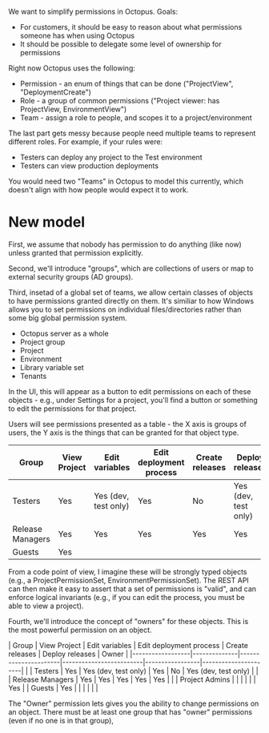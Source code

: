 We want to simplify permissions in Octopus. Goals:

 - For customers, it should be easy to reason about what permissions someone has when using Octopus
 - It should be possible to delegate some level of ownership for permissions
 
Right now Octopus uses the following:

 - Permission - an enum of things that can be done ("ProjectView", "DeploymentCreate")
 - Role - a group of common permissions ("Project viewer: has ProjectView, EnvironmentView")
 - Team - assign a role to people, and scopes it to a project/environment

The last part gets messy because people need multiple teams to represent different roles. For example, if your rules were:

 - Testers can deploy any project to the Test environment
 - Testers can view production deployments
 
You would need two "Teams" in Octopus to model this currently, which doesn't align with how people would expect it to work. 

# New model

First, we assume that nobody has permission to do anything (like now) unless granted that permission explicitly. 

Second, we'll introduce "groups", which are collections of users or map to external security groups (AD groups). 

Third, insetad of a global set of teams, we allow certain classes of objects to have permissions granted directly on them. It's similiar to how Windows allows you to set permissions on individual files/directories rather than some big global permission system. 

 - Octopus server as a whole
 - Project group
 - Project
 - Environment
 - Library variable set
 - Tenants
 
In the UI, this will appear as a button to edit permissions on each of these objects - e.g., under Settings for a project, you'll find a button or something to edit the permissions for that project. 

Users will see permissions presented as a table - the X axis is groups of users, the Y axis is the things that can be granted for that object type. 

| Group            | View Project | Edit variables       | Edit deployment process | Create releases | Deploy releases      |
|------------------|--------------|----------------------|-------------------------|-----------------|----------------------|
| Testers          | Yes          | Yes (dev, test only) | Yes                     | No              | Yes (dev, test only) |
| Release Managers | Yes          | Yes                  | Yes                     | Yes             | Yes                  |
| Guests           | Yes          |                      |                         |                 |                      |

From a code point of view, I imagine these will be strongly typed objects (e.g., a ProjectPermissionSet, EnvironmentPermissionSet). The REST API can then make it easy to assert that a set of permissions is "valid", and can enforce logical invariants (e.g., if you can edit the process, you must be able to view a project). 

Fourth, we'll introduce the concept of "owners" for these objects. This is the most powerful permission on an object.

| Group            | View Project | Edit variables       | Edit deployment process | Create releases | Deploy releases      | Owner   |
|------------------|--------------|----------------------|-------------------------|-----------------|----------------------|         |
| Testers          | Yes          | Yes (dev, test only) | Yes                     | No              | Yes (dev, test only) |         |
| Release Managers | Yes          | Yes                  | Yes                     | Yes             | Yes                  |         |
| Project Admins   |              |                      |                         |                 |                      | Yes     |
| Guests           | Yes          |                      |                         |                 |                      |         |

The "Owner" permission lets gives you the ability to change permissions on an object. There must be at least one group that has "owner" permissions (even if no one is in that group), 
